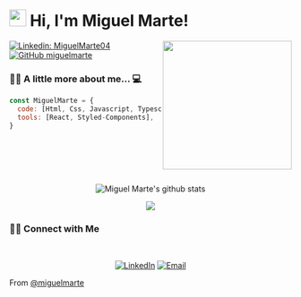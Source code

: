 <h1><img src="https://emojis.slackmojis.com/emojis/images/1531849430/4246/blob-sunglasses.gif?1531849430" width="30"/>  Hi, I'm Miguel Marte! </h1>

<img align='right' src="https://media.giphy.com/media/M9gbBd9nbDrOTu1Mqx/giphy.gif" width="230">

[![Linkedin: MiguelMarte04](https://img.shields.io/badge/-MiguelMarte04-blue?style=flat-square&logo=Linkedin&logoColor=white&link=https://www.linkedin.com/in/MiguelMarte04/)](https://www.linkedin.com/in/MiguelMarte04/)
[![GitHub miguelmarte](https://img.shields.io/github/followers/miguelmarte?label=follow&style=social)](https://github.com/miguelmarte)


### 👨🏻 A little more about me... 💻  

```javascript
const MiguelMarte = {
  code: [Html, Css, Javascript, Typescript],
  tools: [React, Styled-Components],
}
```
<br/>
<br/>
<br/>
<br/>
<p align="center"> 
   <img align="center" src="https://github-readme-stats.vercel.app/api?username=miguelmarte&show_icons=true&include_all_commits=true&theme=buefy&hide_border=true" alt="Miguel Marte's    github stats" />  
</p>

<p align="center"> 
  <img align="center" src="https://github-readme-stats.vercel.app/api/top-langs/?username=miguelmarte&layout=compact&theme=buefy&hide_border=true" />
</p>

<h3> 🤝🏻 Connect with Me </h3>

<br>

<p align="center">
  <a href="https://www.linkedin.com/in/MiguelMarte04/"><img alt="LinkedIn" src="https://img.shields.io/badge/LinkedIn-Shivam%20Malpani-blue?style=flat-square&logo=linkedin"></a>
  <a href="mailto:mjml0412@gmail.co@gmail.com"><img alt="Email" src="https://img.shields.io/badge/Email-mjml0412@gmail.com@gmail.com-blue?style=flat-square&logo=gmail"></a>
</p>



 From [@miguelmarte](https://github.com/miguelmarte)

